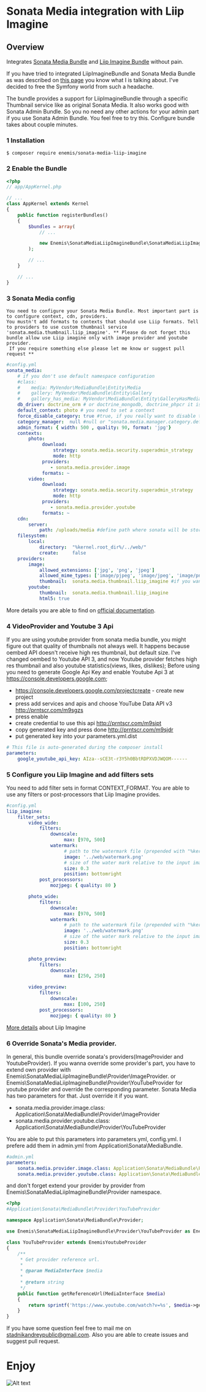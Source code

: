 # Sonata Media integration with Liip Imagine

## Overview
Integrates [Sonata Media Bundle](https://sonata-project.org/bundles/media/3-x/doc/index.html) and [Liip Imagine Bundle](https://github.com/liip/LiipImagineBundle) without pain.

If you have tried to integrated LiipImagineBundle and Sonata Media Bundle as was described on [this page](https://sonata-project.org/bundles/media/3-x/doc/reference/extra.html#liip-imagine-bundle-integration)
you know what I is talking about.
I've decided to free the Symfony world from such a headache.

The bundle provides a support for LiipImagineBundle through a specific Thumbnail service like as original Sonata Media.
It also works good with Sonata Admin Bundle. So you no need any other actions for your admin part if you use Sonata Admin Bundle.
You feel free to try this. Configure bundle takes about couple minutes. 

### 1 Installation
`$ composer require enemis/sonata-media-liip-imagine`

### 2  Enable the Bundle
```php
<?php
// app/AppKernel.php

// ...
class AppKernel extends Kernel
{
    public function registerBundles()
    {
        $bundles = array(
            // ...

            new Enemis\SonataMediaLiipImagineBundle\SonataMediaLiipImagineBundle(),
        );

        // ...
    }

    // ...
}
```

### 3 Sonata Media config
    You need to configure your Sonata Media Bundle. Most important part is to configure context, cdn, providers.
    You mustn't add formats to contexts that should use Liip formats. Tell to providers to use custom thumbnail service
    'sonata.media.thumbnail.liip_imagine'. ** Please do not forget this bundle allow use Liip imagine only with image provider and youtube provider.
     If you require something else please let me know or suggest pull request **
     
```yaml
#config.yml
sonata_media:
    # if you don't use default namespace configuration
    #class:
    #    media: MyVendor\MediaBundle\Entity\Media
    #    gallery: MyVendor\MediaBundle\Entity\Gallery
    #    gallery_has_media: MyVendor\MediaBundle\Entity\GalleryHasMedia
    db_driver: doctrine_orm # or doctrine_mongodb, doctrine_phpcr it is mandatory to choose one here
    default_context: photo # you need to set a context
    force_disable_category: true #true, if you really want to disable the relation with category
    category_manager:  null #null or "sonata.media.manager.category.default" if classification bundle exists
    admin_format: { width: 500 , quality: 90, format: 'jpg'}
    contexts:
        photo:
             download:
                 strategy: sonata.media.security.superadmin_strategy
                 mode: http
             providers:
                - sonata.media.provider.image
             formats: ~
        video:
             download:
                 strategy: sonata.media.security.superadmin_strategy
                 mode: http
             providers:
                - sonata.media.provider.youtube
             formats: ~
    cdn:
        server:
            path: /uploads/media #define path where sonata will be store uploaded files
    filesystem:
        local:
            directory:  "%kernel.root_dir%/../web/"
            create:     false
    providers:
        image:
            allowed_extensions: ['jpg', 'png', 'jpeg']
            allowed_mime_types: ['image/pjpeg', 'image/jpeg', 'image/png', 'image/x-png']
            thumbnail:  sonata.media.thumbnail.liip_imagine #if you want use Liip with this provider you have to use this thumbnail service
        youtube:
            thumbnail:  sonata.media.thumbnail.liip_imagine
            html5: true
```    
More details you are able to find on [official documentation](https://sonata-project.org/bundles/media/3-x/doc/reference/advanced_configuration.html). 

### 4 VideoProvider and Youtube 3 Api
If you are using youtube provider from sonata media bundle, you might figure out that quality of thumbnails not always well. It happens because oembed API doesn't receive high res thumbnail, but default size. I've changed oembed to Youtube API 3, and now Youtube provider fetches high res thumbnail and also youtube statistics(views, likes, dislikes);
Before using you need to generate Google Api Key and enable Youtube Api 3 at https://console.developers.google.com;

* https://console.developers.google.com/projectcreate - create new project
* press add services and apis and choose YouTube Data API v3 http://prntscr.com/m9sgzs 
* press enable
* create credential to use this api
http://prntscr.com/m9sipt
* copy generated key and press done
http://prntscr.com/m9sjdr
* put generated key into your parameters.yml.dist

```yaml
# This file is auto-generated during the composer install
parameters:
    google_youtube_api_key: AIza--sCE3t-r3Y5h0BbtRDPXVDJWQOM------
```

### 5 Configure you Liip Imagine and add filters sets
You need to add filter sets in format CONTEXT_FORMAT. You are able to use any filters or post-processors that Liip Imagine provides. 
```yaml
#config.yml
liip_imagine:
    filter_sets:
        video_wide:
            filters:
                downscale:
                     max: [970, 500]
                watermark:
                     # path to the watermark file (prepended with "%kernel.root_dir%")
                     image: '../web/watermark.png'
                     # size of the water mark relative to the input image
                     size: 0.3
                     position: bottomright
            post_processors:
                mozjpeg: { quality: 80 }

        photo_wide:
            filters:
                downscale:
                     max: [970, 500]
                watermark:
                     # path to the watermark file (prepended with "%kernel.root_dir%")
                     image: '../web/watermark.png' 
                     # size of the water mark relative to the input image
                     size: 0.3
                     position: bottomright

        photo_preview:
            filters:
                downscale:
                     max: [250, 250]

        video_preview:
            filters:
                downscale:
                     max: [100, 250]
            post_processors:
                mozjpeg: { quality: 80 }
```
[More details](http://symfony.com/doc/master/bundles/LiipImagineBundle/index.html) about Liip Imagine

### 6 Override Sonata's Media provider.
In general, this bundle override sonata's providers(ImageProvider and YoutubeProvider). 
If you wanna override some provider's part, you have to extend own provider 
 with Enemis\SonataMediaLiipImagineBundle\Provider\ImageProvider.
or Enemis\SonataMediaLiipImagineBundle\Provider\YouTubeProvider for youtube provider and override the corresponding parameter.
Sonata Media has two parameters for that. Just override it if you want. 
* sonata.media.provider.image.class: Application\Sonata\MediaBundle\Provider\ImageProvider
* sonata.media.provider.youtube.class: Application\Sonata\MediaBundle\Provider\YouTubeProvider

You are able to put this parameters into parameters.yml, config.yml. I prefere add them in admin.yml from Application\Sonata\MediaBundle.

```yaml
#admin.yml
parameters:
    sonata.media.provider.image.class: Application\Sonata\MediaBundle\Provider\ImageProvider
    sonata.media.provider.youtube.class: Application\Sonata\MediaBundle\Provider\YouTubeProvider
```
and don't forget extend your provider by provider from Enemis\SonataMediaLiipImagineBundle\Provider namespace.
```php
<?php
#Application\Sonata\MediaBundle\Provider\YouTubeProvider

namespace Application\Sonata\MediaBundle\Provider;

use Enemis\SonataMediaLiipImagineBundle\Provider\YouTubeProvider as EnemisYoutubeProvider;

class YouTubeProvider extends EnemisYoutubeProvider
{
    /**
     * Get provider reference url.
     *
     * @param MediaInterface $media
     *
     * @return string
     */
    public function getReferenceUrl(MediaInterface $media)
    {
        return sprintf('https://www.youtube.com/watch?v=%s', $media->getProviderReference());
    }
}
```

If you have some question feel free to mail me on stadnikandreypublic@gmail.com. 
Also you are able to create issues and suggest pull request.
# Enjoy
![Alt text](https://pp.userapi.com/c840420/v840420290/29bfe/QZEhQLnvpbQ.jpg)
